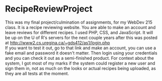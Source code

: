 # RecipeReviewProject
This was my final project/culmination of assignments, for my WebDev 215 class. It is a recipe reviewing website. You are able to make an account and leave reviews for different recipes.  I used PHP, CSS, and JavaScript. It will be up on the U of R's servers for the next couple years after this was posted at http://www2.cs.uregina.ca/~gds412/as1/login.php 
<br/>
If you want to test it out, go to that link and make an account, you can use a fake email and password it doesn't matter. Then login using your credentials and you can check it out as a semi-finished product. For context about the system, I got most of my marks if the system could register a new user and sign them in, not as much on the looks or actual recipes being uploaded, as they are all tests at the moment. 
